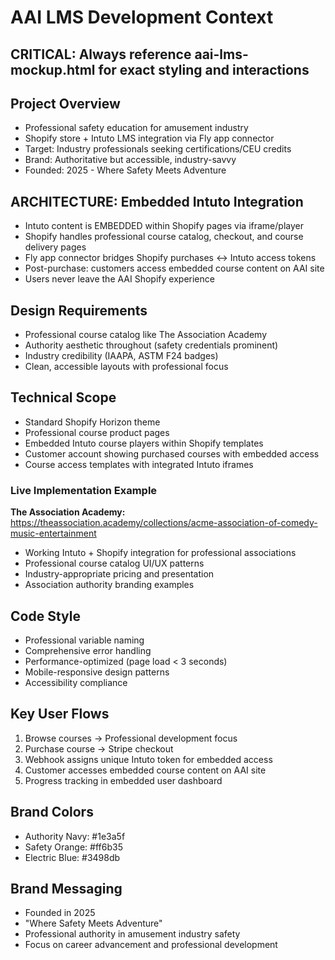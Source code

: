 # AAI LMS Development Context

## CRITICAL: Always reference aai-lms-mockup.html for exact styling and interactions

## Project Overview
- Professional safety education for amusement industry
- Shopify store + Intuto LMS integration via Fly app connector
- Target: Industry professionals seeking certifications/CEU credits
- Brand: Authoritative but accessible, industry-savvy
- Founded: 2025 - Where Safety Meets Adventure

## ARCHITECTURE: Embedded Intuto Integration
- Intuto content is EMBEDDED within Shopify pages via iframe/player
- Shopify handles professional course catalog, checkout, and course delivery pages
- Fly app connector bridges Shopify purchases ↔ Intuto access tokens
- Post-purchase: customers access embedded course content on AAI site
- Users never leave the AAI Shopify experience

## Design Requirements
- Professional course catalog like The Association Academy
- Authority aesthetic throughout (safety credentials prominent)  
- Industry credibility (IAAPA, ASTM F24 badges)
- Clean, accessible layouts with professional focus

## Technical Scope
- Standard Shopify Horizon theme
- Professional course product pages
- Embedded Intuto course players within Shopify templates
- Customer account showing purchased courses with embedded access
- Course access templates with integrated Intuto iframes

### Live Implementation Example
**The Association Academy:** https://theassociation.academy/collections/acme-association-of-comedy-music-entertainment
- Working Intuto + Shopify integration for professional associations
- Professional course catalog UI/UX patterns
- Industry-appropriate pricing and presentation
- Association authority branding examples

## Code Style
- Professional variable naming
- Comprehensive error handling
- Performance-optimized (page load < 3 seconds)
- Mobile-responsive design patterns
- Accessibility compliance

## Key User Flows
1. Browse courses → Professional development focus
2. Purchase course → Stripe checkout
3. Webhook assigns unique Intuto token for embedded access
4. Customer accesses embedded course content on AAI site
5. Progress tracking in embedded user dashboard

## Brand Colors
- Authority Navy: #1e3a5f
- Safety Orange: #ff6b35
- Electric Blue: #3498db

## Brand Messaging
- Founded in 2025
- "Where Safety Meets Adventure"
- Professional authority in amusement industry safety
- Focus on career advancement and professional development
